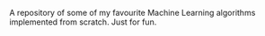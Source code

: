 A repository of some of my favourite Machine Learning algorithms implemented from scratch. Just for fun.
